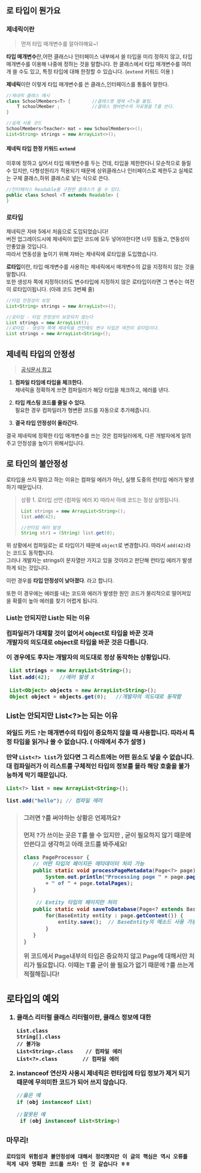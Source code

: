 
## 로 타입이 뭔가요

### 제네릭이란
>먼저 타입 매개변수를 알아야해요~!

**타입 매개변수**란,어떤 클래스나 인터페이스 내부에서 쓸 타입을 미리 정하지 않고, 타입 매개변수를 이용해 나중에 정하는 것을 말합니다.
한 클래스에서 타입 매개변수를 여러개 쓸 수도 있고, 특정 타입에 대해 한정할 수 있습니다. (`extend` 키워드 이용 )

**제네릭**이란 이렇게 타입 매개변수를 쓴 클래스,인터페이스를 통틀어 말한다.

```java
//제네릭 클래스 예시
class SchoolMembers<T> {		//클래스명 옆에 <T>를 붙임.
    T schoolMember ;			//클래스 멤버변수의 자료형을 T를 쓴다.
}

//실제 사용 코드
SchoolMembers<Teacher> mat = new SchoolMembers<>();
List<String> strings = new ArrayList<>();
```

#### 제네릭 타입 한정 키워드 `extend`
이후에 정하고 싶어서 타입 매개변수를 두는 건데, 타입을 제한한다니 모순적으로 들릴 수 있지만,
다형성원리가 적용되기 때문에 상위클래스나 인터페이스로 제한두고 실제로는 구체 클래스,하위 클래스로 넣는 식으로 쓴다.

```java
//인터페이스 Readable를 구현한 클래스가 올 수 있다.
public class School <T extends Readable> {
}
```

### 로타입
제네릭은 자바 5에서 처음으로 도입되었습니다!    
버전 업그레이드시에 제네릭이 없던 코드에 모두 넣어야한다면 너무 힘들고, 연동성이 안좋았을 것입니다.   
따라서 연동성을 높이기 위해 자바는 제네릭에 로타입을 도입했습니다.

**로타입**이란, 타입 매개변수를 사용하는 제네릭에서 매개변수의 값을 지정하지 않는 것을 말합니다.  
또한 생성자 쪽에 지정하더라도 변수타입에 지정하지 않은 로타입이라면 그 변수는 여전이 로타입이됩니다. (아래 코드 3번째 줄)

  ```java
 //타입 안정성이 보장 
List<String> strings = new ArrayList<>();
  
  //로타입 - 타입 안정성이 보장되지 않는다
  List strings = new ArrayList();
  //로타입 - 생성자 쪽에 제네릭을 선언해도 변수 타입은 여전리 로타입이다. 
  List strings = new ArrayList<String>(); 
  ```

## 제네릭 타입의 안정성
> [공식문서 참고](https://docs.oracle.com/javase/tutorial/java/generics/erasure.html)

1. **컴파일 타임에 타입을 체크한다.**    
   제네릭을 정확하게 쓰면 컴파일러가 해당 타입을 체크하고, 에러를 낸다.


2. **타입 캐스팅 코드를 줄일 수 있다.**   
   필요한 경우 컴파일러가 형변환 코드를 자동으로 추가헤줍니다.


3. **결국 타입 안정성이 올라간다.**

결국 제네릭에 정확한 타입 매개변수를 쓰는 것은 컴파일러에게, 다른 개발자에게 알려주고 안정성을 높이기 위해서입니다.

## 로 타인의 불안정성
로타입을 쓰지 말라고 하는 이유는 컴파일 에러가 아닌, 실행 도중의 런타입 에러가 발생하기 때문입니다.

> 상황 1.
> 로타입 선언 (컴파일 에러 X)
> 따라서 아래 코드는 정상 실행됩니다.
> ```java
> List strings = new ArrayList<String>();
> list.add(42);    
> 
> //런타임 에러 발생
> String str1 = (String) list.get(0);
>```

위 상황에서 컴파일로는 로 타입이기 때문에 `object`로 변경합니다.
따라서 `add(42)`라는 코드도 동작합니다.   
그러나 개발자는 strings이 문자열만 가지고 있을 것이라고 판단해 런타입 에러가 발생하게 되는 것입니다.

이런 경우를 **타입 안정성이 낮아졌다**. 라고 합니다.

또한 이 경우에는 에러를 내는 코드와 에러가 발생한 원인 코드가 물리적으로 떨어져있을 확률이 높아 에러를 찾기 어렵게 됩니다.

### List는 안되지만 List<object>는 되는 이유

컴파일러가 대체할 것이 없어서 object로 타입을 바꾼 것과   
개발자의 의도대로 object로 타입을 바꾼 것은 다릅니다. 

이 경우에도 후자는 개발자의 의도대로 정상 동작하는 상황입니다.

```java
 List strings = new ArrayList<String>();
 list.add(42);   //에러 발생 X 
 
 List<Object> objects = new ArrayList<String>();
 Object object = objects.get(0);   //개발자의 의도대로 동작함 
```


### List는 안되지만 List<?>는 되는 이유
와일드 카드 `?`는 매개변수의 타입이 중요하지 않을 때 사용합니다.
따라서 특정 타입을 읽거나 쓸 수 없습니다. ( 아래에서 추가 설명 )

만약 `List<?> list`가 있다면 그 리스트에는 어떤 원소도 넣을 수 없습니다. 대
컴파일러가 이 리스트를 구체적인 타입의 정보를 몰라 해당 호출을 불가능하게 막기 때문입니다.

```java
List<?> list = new ArrayList<String>();

list.add("hello"); // 컴파일 에러
```

> #### 그러면 ?를 써야하는 상황은 언제까요? 
> 먼저 ?가 쓰이는 곳은 T를 쓸 수 있지만 , 굳이 필요하지 않기 때문에 안쓴다고 생각하고 아래 코드를 봐주세요!
> 
> ```java
> class PageProcessor {
>    // 어떤 타입의 페이지든 메타데이터 처리 가능
>    public static void processPageMetadata(Page<?> page) {
>        System.out.println("Processing page " + page.pageNumber
>        + " of " + page.totalPages);
>    }
>
>     // Entity 타입의 페이지만 처리
>    public static void saveToDatabase(Page<? extends BaseEntity> page) {
>        for(BaseEntity entity : page.getContent()) {
>            entity.save();  // BaseEntity의 메소드 사용 가능
>        }
>    }
>}
>```
> 위 코드에서 Page내부의 타입은 중요하지 않고 Page에 대해서만 처리가 필요합니다. 이때는 T를 굳이 쓸 필요가 없기 때문에 ?를 쓰는게 적절해집니다! 



## 로타입의 예외
1. **클래스 리터럴**
    클래스 리터럴이란, 클래스 정보에 대한 
    ```
    List.class
    String[].class
    // 불가능
    List<String>.class    // 컴파일 에러
    List<?>.class        // 컴파일 에러
    ```

2. **instanceof 연산자 사용시**
   제네릭은 런타입에 타입 정보가 제거 되기 때문에 무의미한 코드가 되어 쓰지 않습니다. 
      ```java
      //옳은 예 
      if (obj instanceof List) 
   
      //잘못된 예
       if (obj instanceof List<String>)
    ```

### 마무리!
```
로타임의 위험성과 불안정성에 대해서 정리햇지만 이 글의 핵심은 역시 오류를 적게 내자 명확한 코드를 쓰자! 인 것 같습니다 ㅎㅎ 
```
